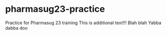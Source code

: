 # pharmasug23-practice
Practice for Pharmasug 23 training
This is additional text!!!  Blah blah
Yabba dabba doo
